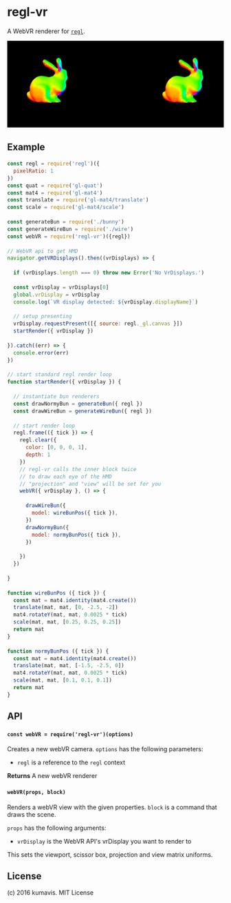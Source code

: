 regl-vr
===========
A WebVR renderer for [`regl`](https://regl.party/).

<img src="./vr.png">

## Example

```javascript
const regl = require('regl')({
  pixelRatio: 1
})
const quat = require('gl-quat')
const mat4 = require('gl-mat4')
const translate = require('gl-mat4/translate')
const scale = require('gl-mat4/scale')

const generateBun = require('./bunny')
const generateWireBun = require('./wire')
const webVR = require('regl-vr')({regl})

// WebVR api to get HMD
navigator.getVRDisplays().then((vrDisplays) => {

  if (vrDisplays.length === 0) throw new Error('No VrDisplays.')

  const vrDisplay = vrDisplays[0]
  global.vrDisplay = vrDisplay
  console.log(`VR display detected: ${vrDisplay.displayName}`)
  
  // setup presenting
  vrDisplay.requestPresent([{ source: regl._gl.canvas }])
  startRender({ vrDisplay })

}).catch((err) => {
  console.error(err)
})

// start standard regl render loop
function startRender({ vrDisplay }) {

  // instantiate bun renderers
  const drawNormyBun = generateBun({ regl })
  const drawWireBun = generateWireBun({ regl })

  // start render loop
  regl.frame(({ tick }) => {
    regl.clear({
      color: [0, 0, 0, 1],
      depth: 1
    })
    // regl-vr calls the inner block twice
    // to draw each eye of the HMD
    // "projection" and "view" will be set for you
    webVR({ vrDisplay }, () => {
      
      drawWireBun({
        model: wireBunPos({ tick }),
      })
      drawNormyBun({
        model: normyBunPos({ tick }),
      })

    })
  })

}

function wireBunPos ({ tick }) {
  const mat = mat4.identity(mat4.create())
  translate(mat, mat, [0, -2.5, -2])
  mat4.rotateY(mat, mat, 0.0025 * tick)
  scale(mat, mat, [0.25, 0.25, 0.25])
  return mat
}

function normyBunPos ({ tick }) {
  const mat = mat4.identity(mat4.create())
  translate(mat, mat, [-1.5, -2.5, 0])
  mat4.rotateY(mat, mat, 0.0025 * tick)
  scale(mat, mat, [0.1, 0.1, 0.1])
  return mat
}
```

## API

#### `const webVR = require('regl-vr')(options)`
Creates a new webVR camera. `options` has the following parameters:

* `regl` is a reference to the `regl` context

**Returns** A new webVR renderer

#### `webVR(props, block)`
Renders a webVR view with the given properties.  `block` is a command that draws the scene.

`props` has the following arguments:

* `vrDisplay` is the WebVR API's vrDisplay you want to render to

This sets the viewport, scissor box, projection and view matrix uniforms.

## License
(c) 2016 kumavis. MIT License
